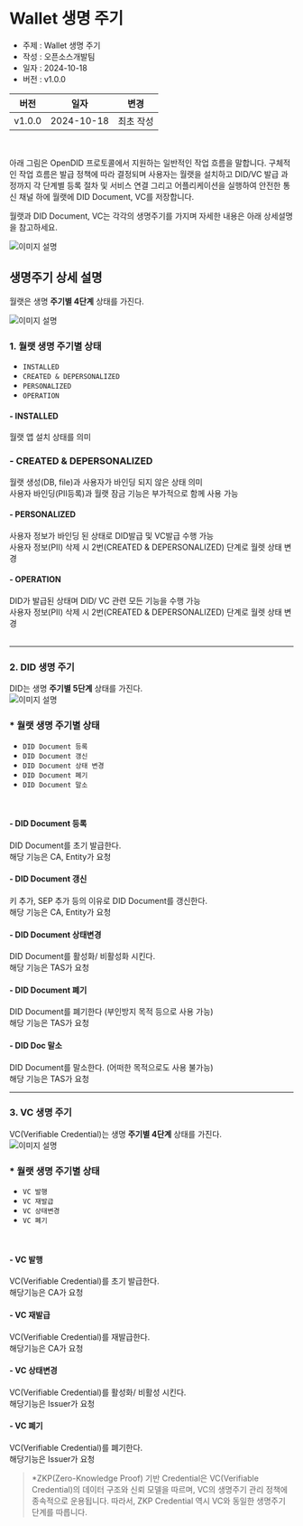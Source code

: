 # Wallet 생명 주기

- 주제 : Wallet 생명 주기
- 작성 : 오픈소스개발팀
- 일자 : 2024-10-18
- 버전 : v1.0.0

| 버전 | 일자       | 변경         |
| ------- | ---------- | --------------- |
| v1.0.0  | 2024-10-18 | 최초 작성 |

<br>

아래 그림은 OpenDID 프로토콜에서 지원하는 일반적인 작업 흐름을 말합니다. 구체적인 작업 흐름은 발급 정책에 따라 결정되며 사용자는 월랫을 설치하고 DID/VC 발급 과정까지 각 단계별 등록 절차 및 서비스 연결 그리고 어플리케이션을 실행하여 안전한 통신 채널 하에 월랫에 DID Document, VC를 저장합니다.

월랫과 DID Document, VC는 각각의 생명주기를 가지며 자세한 내용은 아래 상세설명을 참고하세요.

![이미지 설명](./images/life_cycle_overall.svg)

## 생명주기 상세 설명
월랫은 생명 **주기별 4단계** 상태를 가진다.
<br>

![이미지 설명](./images/life_cycle_wallet_ko.svg)

### 1. 월랫 생명 주기별 상태
* `INSTALLED`
* `CREATED & DEPERSONALIZED`
* `PERSONALIZED`
* `OPERATION`

#### - INSTALLED
월랫 앱 설치 상태를 의미

### - CREATED & DEPERSONALIZED
월랫 생성(DB, file)과 사용자가 바인딩 되지 않은 상태 의미
<br>
사용자 바인딩(PII등록)과 월랫 잠금 기능은 부가적으로 함께 사용 가능

#### - PERSONALIZED
사용자 정보가 바인딩 된 상태로 DID발급 및 VC발급 수행 가능
<br>
사용자 정보(PII) 삭제 시 2번(CREATED & DEPERSONALIZED) 단계로 월렛 상태 변경

#### - OPERATION
DID가 발급된 상태며 DID/ VC 관련 모든 기능을 수행 가능
<br>
사용자 정보(PII) 삭제 시 2번(CREATED & DEPERSONALIZED) 단계로 월렛 상태 변경  
<br>

---

### 2. DID 생명 주기
DID는 생명 **주기별 5단계** 상태를 가진다.
<br>
![이미지 설명](./images/life_cycle_diddoc_ko.svg)
<!-- 한줄 띄기 입니다. -->

### * 월랫 생명 주기별 상태
* `DID Document 등록`
* `DID Document 갱신`
* `DID Document 상태 변경`
* `DID Document 폐기`
* `DID Document 말소`
<br>

#### - DID Document 등록
DID Document를 초기 발급한다.
<br>
해당 기능은 CA, Entity가 요청


#### - DID Document 갱신
키 추가, SEP 추가 등의 이유로 DID Document를 갱신한다.
<br>
해당 기능은 CA, Entity가 요청


#### - DID Document 상태변경
DID Document를 활성화/ 비활성화 시킨다.
<br>
해당 기능은 TAS가 요청


#### - DID Document 폐기
DID Document를  폐기한다 (부인방지 목적 등으로 사용 가능)
<br>
해당 기능은 TAS가 요청

#### - DID Doc 말소
DID Document를 말소한다. (어떠한 목적으로도 사용 불가능)
<br>
해당 기능은 TAS가 요청

---

### 3. VC 생명 주기
VC(Verifiable Credential)는 생명 **주기별 4단계** 상태를 가진다.
<br>
![이미지 설명](./images/life_cycle_vc_ko.svg)
<!-- 한줄 띄기 입니다. -->

### * 월랫 생명 주기별 상태
* `VC 발행`
* `VC 재발급`
* `VC 상태변경`
* `VC 폐기`
<br>


#### - VC 발행
VC(Verifiable Credential)를 초기 발급한다.
<br>
해당기능은 CA가 요청

#### - VC 재발급
VC(Verifiable Credential)를 재발급한다.
<br>
해당기능은 CA가 요청

#### - VC 상태변경
VC(Verifiable Credential)를 활성화/ 비활성 시킨다.
<br>
해당기능은 Issuer가 요청

#### - VC 폐기
VC(Verifiable Credential)를 폐기한다.
<br>
해당기능은 Issuer가 요청

> *ZKP(Zero-Knowledge Proof) 기반 Credential은 VC(Verifiable Credential)의 데이터 구조와 신뢰 모델을 따르며, VC의 생명주기 관리 정책에 종속적으로 운용됩니다. 따라서, ZKP Credential 역시 VC와 동일한 생명주기 단계를 따릅니다.
